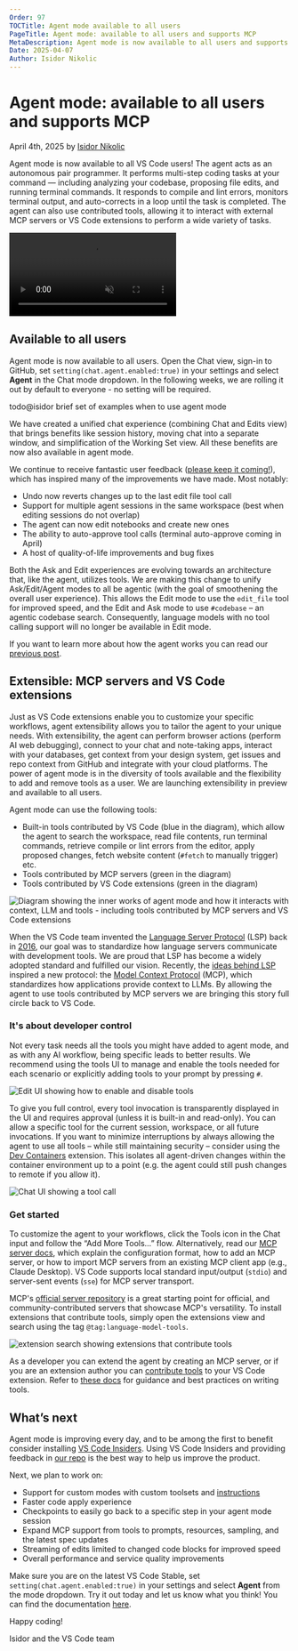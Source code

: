 ```yaml
---
Order: 97
TOCTitle: Agent mode available to all users
PageTitle: Agent mode: available to all users and supports MCP
MetaDescription: Agent mode is now available to all users and supports MCP.
Date: 2025-04-07
Author: Isidor Nikolic
---
```


# Agent mode: available to all users and supports MCP

April 4th, 2025 by [Isidor Nikolic](https://github.com/isidorn)

Agent mode is now available to all VS Code users! The agent acts as an autonomous pair programmer. It performs multi-step coding tasks at your command — including analyzing your codebase, proposing file edits, and running terminal commands. It responds to compile and lint errors, monitors terminal output, and auto-corrects in a loop until the task is completed. The agent can also use contributed tools, allowing it to interact with external MCP servers or VS Code extensions to perform a wide variety of tasks.

<video src="agent-mode.mp4" title="Agent mode" autoplay muted controls></video>

## Available to all users

Agent mode is now available to all users. Open the Chat view, sign-in to GitHub, set `setting(chat.agent.enabled:true)` in your settings and select **Agent** in the Chat mode dropdown. In the following weeks, we are rolling it out by default to everyone - no setting will be required.

todo@isidor brief set of examples when to use agent mode

We have created a unified chat experience (combining Chat and Edits view) that brings benefits like session history, moving chat into a separate window, and simplification of the Working Set view. All these benefits are now also available in agent mode.

<large screenshot of agent mode with applied changes>

We continue to receive fantastic user feedback ([please keep it coming!]( http://github.com/microsoft/vscode-copilot-release/issues/)), which has inspired many of the improvements we have made. Most notably:
* Undo now reverts changes up to the last edit file tool call
* Support for multiple agent sessions in the same workspace (best when editing sessions do not overlap)
* The agent can now edit notebooks and create new ones
* The ability to auto-approve tool calls (terminal auto-approve coming in April)
* A host of quality-of-life improvements and bug fixes

Both the Ask and Edit experiences are evolving towards an architecture that, like the agent, utilizes tools. We are making this change to unify Ask/Edit/Agent modes to all be agentic (with the goal of smoothening the overall user experience). This allows the Edit mode to use the `edit_file` tool for improved speed, and the Edit and Ask mode to use `#codebase` – an agentic codebase search. Consequently, language models with no tool calling support will no longer be available in Edit mode.

If you want to learn more about how the agent works you can read our [previous post]( https://code.visualstudio.com/blogs/2025/02/24/introducing-copilot-agent-mode).

## Extensible: MCP servers and VS Code extensions

Just as VS Code extensions enable you to customize your specific workflows, agent extensibility allows you to tailor the agent to your unique needs. With extensibility, the agent can perform browser actions (perform AI web debugging), connect to your chat and note-taking apps, interact with your databases, get context from your design system, get issues and repo context from GitHub and integrate with your cloud platforms. The power of agent mode is in the diversity of tools available and the flexibility to add and remove tools as a user. We are launching extensibility in preview and available to all users.

Agent mode can use the following tools:
* Built-in tools contributed by VS Code (blue in the diagram), which allow the agent to search the workspace, read file contents, run terminal commands, retrieve compile or lint errors from the editor, apply proposed changes, fetch website content (`#fetch` to manually trigger) etc.
* Tools contributed by MCP servers (green in the diagram)
* Tools contributed by VS Code extensions (green in the diagram)

![Diagram showing the inner works of agent mode and how it interacts with context, LLM and tools - including tools contributed by MCP servers and VS Code extensions](diagram.png)

When the VS Code team invented the [Language Server Protocol](https://microsoft.github.io/language-server-protocol/) (LSP) back in [2016](https://code.visualstudio.com/blogs/2016/06/27/common-language-protocol#_any-language-any-tool), our goal was to standardize how language servers communicate with development tools. We are proud that LSP has become a widely adopted standard and fulfilled our vision. Recently, the [ideas behind LSP]( https://x.com/dsp_/status/1897821339332882617) inspired a new protocol: the [Model Context Protocol](https://modelcontextprotocol.io/introduction) (MCP), which standardizes how applications provide context to LLMs. By allowing the agent to use tools contributed by MCP servers we are bringing this story full circle back to VS Code.

### It's about developer control

Not every task needs all the tools you might have added to agent mode, and as with any AI workflow, being specific leads to better results. We recommend using the tools UI to manage and enable the tools needed for each scenario or explicitly adding tools to your prompt by pressing `#`.

![Edit UI showing how to enable and disable tools](tools-ui.png)

To give you full control, every tool invocation is transparently displayed in the UI and requires approval (unless it is built-in and read-only). You can allow a specific tool for the current session, workspace, or all future invocations. If you want to minimize interruptions by always allowing the agent to use all tools – while still maintaining security – consider using the [Dev Containers](https://marketplace.visualstudio.com/items?itemName=ms-vscode-remote.remote-containers) extension. This isolates all agent-driven changes within the container environment up to a point (e.g. the agent could still push changes to remote if you allow it).

![Chat UI showing a tool call](tool-call.png)

### Get started

To customize the agent to your workflows, click the Tools icon in the Chat input and follow the “Add More Tools…” flow. Alternatively, read our [MCP server docs](https://aka.ms/vscode-add-mcp), which explain the configuration format, how to add an MCP server, or how to import MCP servers from an existing MCP client app (e.g., Claude Desktop). VS Code supports local standard input/output (`stdio`) and server-sent events (`sse`) for MCP server transport.

MCP's [official server repository](https://github.com/modelcontextprotocol/servers) is a great starting point for official, and community-contributed servers that showcase MCP's versatility. To install extensions that contribute tools, simply open the extensions view and search using the tag `@tag:language-model-tools`.

![extension search showing extensions that contribute tools](tool-extensions.png)

As a developer you can extend the agent by creating an MCP server, or if you are an extension author you can [contribute tools]( https://marketplace.visualstudio.com/search?term=%40tag%3Alanguage-model-tools&target=VSCode&category=All%20categories&sortBy=Relevance) to your VS Code extension. Refer to [these docs](https://code.visualstudio.com/docs/copilot/copilot-extensibility-overview) for guidance and best practices on writing tools.

## What’s next

Agent mode is improving every day, and to be among the first to benefit consider installing [VS Code Insiders]( https://code.visualstudio.com/insiders/). Using VS Code Insiders and providing feedback in [our repo](http://github.com/microsoft/vscode-copilot-release/issues/) is the best way to help us improve the product.

Next, we plan to work on:
* Support for custom modes with custom toolsets and [instructions]( https://code.visualstudio.com/docs/copilot/copilot-customization)
* Faster code apply experience
* Checkpoints to easily go back to a specific step in your agent mode session
* Expand MCP support from tools to prompts, resources, sampling, and the latest spec updates
* Streaming of edits limited to changed code blocks for improved speed
* Overall performance and service quality improvements

Make sure you are on the latest VS Code Stable, set `setting(chat.agent.enabled:true)` in your settings and select **Agent** from the mode dropdown. Try it out today and let us know what you think! You can find the documentation [here](https://aka.ms/vscode-copilot-agent).

Happy coding!

Isidor and the VS Code team
